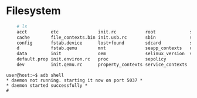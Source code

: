 Filesystem
==


```sh
    # ls
    acct         etc               init.rc           root             storage    
    cache        file_contexts.bin init.usb.rc       sbin             sys        
    config       fstab.device      lost+found        sdcard           system     
    d            fstab.qemu        mnt               seapp_contexts   ueventd.rc 
    data         init              oem               selinux_version  vendor     
    default.prop init.environ.rc   proc              sepolicy         
    dev          init.qemu.rc      property_contexts service_contexts 
```


    user@host:~$ adb shell
    * daemon not running. starting it now on port 5037 *
    * daemon started successfully *
    # 